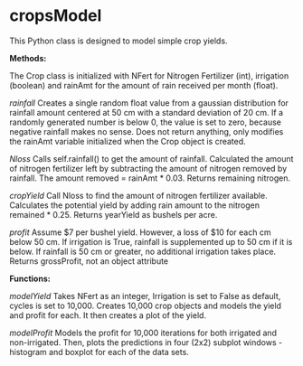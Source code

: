 # cropsModel

This Python class is designed to model simple crop yields.

**Methods:**

The Crop class is initialized with NFert for Nitrogen Fertilizer (int), irrigation (boolean) and 
rainAmt for the amount of rain received per month (float).

*rainfall*
Creates a single random float value from a gaussian distribution for rainfall amount centered at 50 cm with a standard deviation
of 20 cm. If a randomly generated number is below 0, the value is set to zero, because negative 
rainfall makes no sense. 
Does not return anything, only modifies the rainAmt variable initialized when the Crop object is created.

*Nloss*
Calls self.rainfall() to get the amount of rainfall.
Calculated the amount of nitrogen fertilizer left by subtracting the amount of nitrogen removed
by rainfall. The amount removed = rainAmt * 0.03.
Returns remaining nitrogen.

*cropYield* 
Call Nloss to find the amount of nitrogen fertilizer available.
Calculates the potential yield by adding rain amount to the nitrogen remained * 0.25. 
Returns yearYield as bushels per acre. 

*profit*
Assume $7 per bushel yield.  However, a loss of $10 for each cm below 
50 cm.  If irrigation is True, rainfall is supplemented up to 50 cm if it is 
below.  If rainfall is 50 cm or greater, no additional irrigation takes
place.
Returns grossProfit, not an object attribute

**Functions:**

*modelYield*
Takes NFert as an integer, Irrigation is set to False as default, cycles is set to 10,000.
Creates 10,000 crop objects and models the yield and profit for each.
It then creates a plot of the yield.

*modelProfit*
Models the profit for 10,000 iterations for both irrigated and non-irrigated.
Then, plots the predictions in four (2x2) subplot windows - histogram and boxplot for
each of the data sets.
